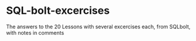 # SQL-bolt-excercises
The answers to the 20 Lessons with several excercises each, from SQLbolt, with notes in comments

